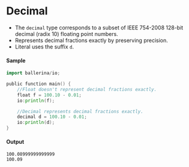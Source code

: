 # Decimal

- The `decimal` type corresponds to a subset of IEEE 754-2008 128-bit decimal (radix 10) floating point numbers.
- Represents decimal fractions exactly by preserving precision. 
- Literal uses the suffix `d`.

#### Sample

```go
import ballerina/io;

public function main() {
    //Float doesn't represent decimal fractions exactly.
    float f = 100.10 - 0.01;
    io:println(f);

    //Decimal represents decimal fractions exactly.
    decimal d = 100.10 - 0.01;
    io:println(d);
}
```

#### Output
```
100.08999999999999
100.09  
```